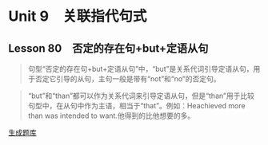 ﻿ # Unit 9　关联指代句式
 ## Lesson 80　否定的存在句+but+定语从句
 
> 句型“否定的存在句+but+定语从句”中，“but”是关系代词引导定语从句，用于否定它引导的从句，主句一般是带有“not”和“no”的否定句。

> “but”和“than”都可以作为关系代词来引导定语从句，但是“than”用于比较句型中，在从句中作为主语，相当于“that”。例如：Heachieved more than was intended to want.他得到的比他想要的多。


 [生成题库](./sentence/f080.json)